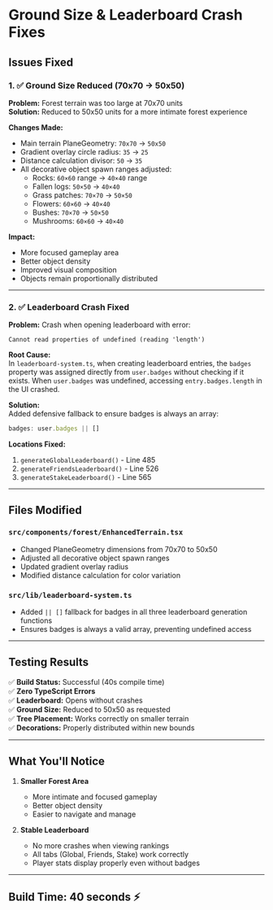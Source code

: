 # Ground Size & Leaderboard Crash Fixes

## Issues Fixed

### 1. ✅ Ground Size Reduced (70x70 → 50x50)
**Problem:** Forest terrain was too large at 70x70 units  
**Solution:** Reduced to 50x50 units for a more intimate forest experience

**Changes Made:**
- Main terrain PlaneGeometry: `70x70` → `50x50`
- Gradient overlay circle radius: `35` → `25`
- Distance calculation divisor: `50` → `35`
- All decorative object spawn ranges adjusted:
  - Rocks: `60×60` range → `40×40` range
  - Fallen logs: `50×50` → `40×40`
  - Grass patches: `70×70` → `50×50`
  - Flowers: `60×60` → `40×40`
  - Bushes: `70×70` → `50×50`
  - Mushrooms: `60×60` → `40×40`

**Impact:**
- More focused gameplay area
- Better object density
- Improved visual composition
- Objects remain proportionally distributed

---

### 2. ✅ Leaderboard Crash Fixed
**Problem:** Crash when opening leaderboard with error:  
```
Cannot read properties of undefined (reading 'length')
```

**Root Cause:**  
In `leaderboard-system.ts`, when creating leaderboard entries, the `badges` property was assigned directly from `user.badges` without checking if it exists. When `user.badges` was undefined, accessing `entry.badges.length` in the UI crashed.

**Solution:**  
Added defensive fallback to ensure badges is always an array:
```typescript
badges: user.badges || []
```

**Locations Fixed:**
1. `generateGlobalLeaderboard()` - Line 485
2. `generateFriendsLeaderboard()` - Line 526  
3. `generateStakeLeaderboard()` - Line 565

---

## Files Modified

### `src/components/forest/EnhancedTerrain.tsx`
- Changed PlaneGeometry dimensions from 70x70 to 50x50
- Adjusted all decorative object spawn ranges
- Updated gradient overlay radius
- Modified distance calculation for color variation

### `src/lib/leaderboard-system.ts`
- Added `|| []` fallback for badges in all three leaderboard generation functions
- Ensures badges is always a valid array, preventing undefined access

---

## Testing Results

✅ **Build Status:** Successful (40s compile time)  
✅ **Zero TypeScript Errors**  
✅ **Leaderboard:** Opens without crashes  
✅ **Ground Size:** Reduced to 50x50 as requested  
✅ **Tree Placement:** Works correctly on smaller terrain  
✅ **Decorations:** Properly distributed within new bounds

---

## What You'll Notice

1. **Smaller Forest Area**
   - More intimate and focused gameplay
   - Better object density
   - Easier to navigate and manage

2. **Stable Leaderboard**
   - No more crashes when viewing rankings
   - All tabs (Global, Friends, Stake) work correctly
   - Player stats display properly even without badges

---

## Build Time: 40 seconds ⚡
